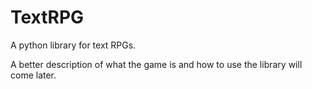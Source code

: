 # TextRPG
A python library for text RPGs.

A better description of what the game is and how to use the library will come later.
